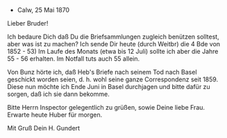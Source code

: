 + Calw, 25 Mai 1870

Lieber Bruder!

Ich bedaure Dich daß Du die Briefsammlungen zugleich benützen solltest, aber was ist zu machen? Ich sende Dir heute (durch Weitbr) die 4 Bde von 1852 - 53) Im Laufe des Monats (etwa bis 12 Juli) sollte ich aber die Jahre 55 - 56 erhalten. Im Notfall tuts auch 55 allein.

Von Bunz hörte ich, daß Heb's Briefe nach seinem Tod nach Basel geschickt worden seien, d. h. wohl seine ganze Correspondenz seit 1859. Diese nun möchte ich Ende Juni in Basel durchjagen und bitte dafür zu sorgen, daß ich sie dann bekomme.

Bitte Herrn Inspector gelegentlich zu grüßen, sowie Deine liebe Frau. Erwarte heute Huber für morgen.

 Mit Gruß
 Dein
 H. Gundert

